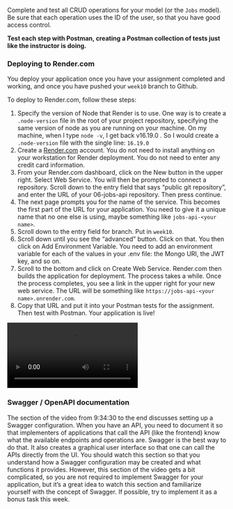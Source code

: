Complete and test all CRUD operations for your model (or the `Jobs` model). Be sure that each operation uses the ID of the user, so that you have good access control.

**Test each step with Postman, creating a Postman collection of tests just like the instructor is doing.**

### Deploying to Render.com

You deploy your application once you have your assignment completed and working, and once you have pushed your `week10` branch to Github.

To deploy to Render.com, follow these steps:

1. Specify the version of Node that Render is to use. One way is to create a `.node-version` file in the root of your project repository, specifying the same version of node as you are running on your machine. On my machine, when I type `node -v`, I get back v16.19.0 . So I would create a `.node-version` file with the single line: `16.19.0`
2. Create a [Render.com](https://render.com/) account. You do not need to install anything on your workstation for Render deployment. You do not need to enter any credit card information.
3. From your Render.com dashboard, click on the New button in the upper right. Select Web Service. You will then be prompted to connect a repository. Scroll down to the entry field that says “public git repository”, and enter the URL of your 06-jobs-api repository. Then press continue.
4. The next page prompts you for the name of the service. This becomes the first part of the URL for your application. You need to give it a unique name that no one else is using, maybe something like `jobs-api-<your name>`.
5. Scroll down to the entry field for branch. Put in `week10`.
6. Scroll down until you see the “advanced” button. Click on that. You then click on Add Environment Variable. You need to add an environment variable for each of the values in your .env file: the Mongo URI, the JWT key, and so on.
7. Scroll to the bottom and click on Create Web Service. Render.com then builds the application for deployment. The process takes a while. Once the process completes, you see a link in the upper right for your new web service. The URL will be something like `https://jobs-api-<your name>.onrender.com`.
8. Copy that URL and put it into your Postman tests for the assignment. Then test with Postman. Your application is live!

<video controls="" title="Deploying backend on Render.com" src="./images/lesson10-deploying-on-render.mp4"></video>

### Swagger / OpenAPI documentation

The section of the video from 9:34:30 to the end discusses setting up a Swagger configuration. When you have an API, you need to document it so that implementers of applications that call the API (like the frontend) know what the available endpoints and operations are. Swagger is the best way to do that. It also creates a graphical user interface so that one can call the APIs directly from the UI. You should watch this section so that you understand how a Swagger configuration may be created and what functions it provides. However, this section of the video gets a bit complicated, so you are not required to implement Swagger for your application, but it’s a great idea to watch this section and familiarize yourself with the concept of Swagger. If possible, try to implement it as a bonus task this week.